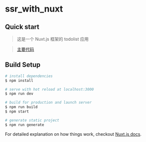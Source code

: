# ssr_with_nuxt

## Quick start

> 这是一个 Nuxt.js 框架的 todolist 应用

> [主要代码](./pages/index.vue)

## Build Setup

```bash
# install dependencies
$ npm install

# serve with hot reload at localhost:3000
$ npm run dev

# build for production and launch server
$ npm run build
$ npm start

# generate static project
$ npm run generate
```

For detailed explanation on how things work, checkout [Nuxt.js docs](https://nuxtjs.org).
